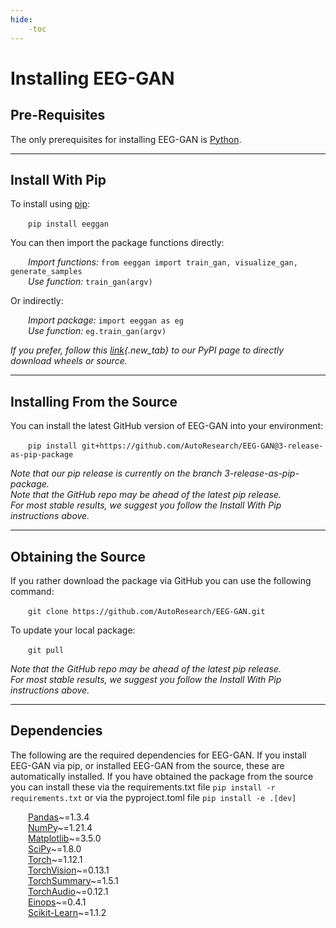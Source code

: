 ```yaml
---
hide:
    -toc
---
```

# Installing EEG-GAN

## <b>Pre-Requisites</b>

The only prerequisites for installing EEG-GAN is [Python](https://www.python.org/downloads/).

---

## <b>Install With Pip</b>

To install using [pip](https://pip.pypa.io/en/stable/cli/pip_download/):<br>

&emsp;&emsp;```pip install eeggan```

You can then import the package functions directly:

&emsp;&emsp;<i>Import functions:</i> ```from eeggan import train_gan, visualize_gan, generate_samples```<br>
&emsp;&emsp;<i>Use function:</i> ```train_gan(argv)```

Or indirectly: 

&emsp;&emsp;<i>Import package:</i> ```import eeggan as eg```<br>
&emsp;&emsp;<i>Use function:</i> ```eg.train_gan(argv)```

<i>If you prefer, follow this [link](https://pypi.org/project/eeggan/){.new_tab} to our PyPI page to directly download wheels or source.</i>

---

## <b>Installing From the Source</b>
You can install the latest GitHub version of EEG-GAN into your environment:<br>

&emsp;&emsp;```pip install git+https://github.com/AutoResearch/EEG-GAN@3-release-as-pip-package```

<i>Note that our pip release is currently on the branch 3-release-as-pip-package.</i><br>
<i>Note that the GitHub repo may be ahead of the latest pip release.</i><br>
<i>For most stable results, we suggest you follow the Install With Pip instructions above.</i>

---

## <b>Obtaining the Source</b>
If you rather download the package via GitHub you can use the following command:<br>

&emsp;&emsp;```git clone https://github.com/AutoResearch/EEG-GAN.git```

To update your local package:

&emsp;&emsp;```git pull```

<i>Note that the GitHub repo may be ahead of the latest pip release.</i> <br>
<i>For most stable results, we suggest you follow the Install With Pip instructions above.</i>

---

## <b>Dependencies</b>
The following are the required dependencies for EEG-GAN. If you install EEG-GAN via pip, or installed EEG-GAN from the source, these are automatically installed. If you have obtained the package from the source you can install these via the requirements.txt file ```pip install -r requirements.txt``` or via the pyproject.toml file ```pip install -e .[dev]```

&emsp;&emsp;[Pandas](https://pandas.pydata.org/)~=1.3.4<br>
&emsp;&emsp;[NumPy](https://numpy.org/)~=1.21.4<br>
&emsp;&emsp;[Matplotlib](https://matplotlib.org/)~=3.5.0<br>
&emsp;&emsp;[SciPy](https://scipy.org/)~=1.8.0<br>
&emsp;&emsp;[Torch](https://pytorch.org/)~=1.12.1<br>
&emsp;&emsp;[TorchVision](https://pytorch.org/)~=0.13.1<br>
&emsp;&emsp;[TorchSummary](https://pytorch.org/)~=1.5.1<br>
&emsp;&emsp;[TorchAudio](https://pytorch.org/)~=0.12.1<br>
&emsp;&emsp;[Einops](https://github.com/arogozhnikov/einops)~=0.4.1<br>
&emsp;&emsp;[Scikit-Learn](https://scikit-learn.org/)~=1.1.2<br>